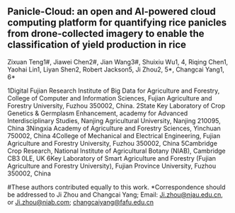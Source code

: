 ## Panicle-Cloud: an open and AI-powered cloud computing platform for quantifying rice panicles from drone-collected imagery to enable the classification of yield production in rice

Zixuan Teng1#, Jiawei Chen2#, Jian Wang3#, Shuixiu Wu1, 4, Riqing Chen1, Yaohai Lin1, Liyan Shen2, Robert Jackson5, Ji Zhou2, 5*, Changcai Yang1, 6*

1Digital Fujian Research Institute of Big Data for Agriculture and Forestry, College of Computer and Information Sciences, Fujian Agriculture and Forestry University, Fuzhou 350002, China.
2State Key Laboratory of Crop Genetics & Germplasm Enhancement, academy for Advanced Interdisciplinary Studies, Nanjing Agricultural University, Nanjing 210095, China
3Ningxia Academy of Agriculture and Forestry Sciences, Yinchuan 750002, China
4College of Mechanical and Electrical Engineering, Fujian Agriculture and Forestry University, Fuzhou 350002, China
5Cambridge Crop Research, National Institute of Agricultural Botany (NIAB), Cambridge CB3 0LE, UK
6Key Laboratory of Smart Agriculture and Forestry (Fujian Agriculture and Forestry University), Fujian Province University, Fuzhou 350002, China

#These authors contributed equally to this work.
*Correspondence should be addressed to Ji Zhou and Changcai Yang; 
Email: Ji.zhou@njau.edu.cn, or Ji.zhou@niab.com; changcaiyang@fafu.edu.cn
